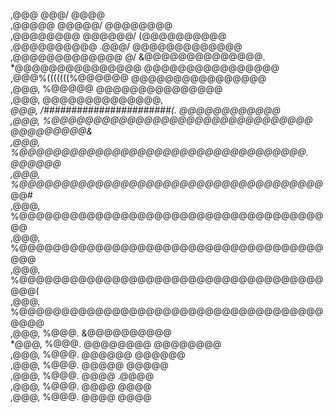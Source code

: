 ,@@@            @@@/               @@@@                             
,@@@@@        @@@@@/              @@@@@@@@                          
,@@@@@@@@    @@@@@@/             (@@@@@@@@@@                        
,@@@@@@@@@@    .@@@/              @@@@@@@@@@@@@                     
,@@@@@@@@@@@@@    @/              &@@@@@@@@@@@@@@.                  
*@@@@@@@@@@@@@@@                    @@@@@@@@@@@@@@@@                
,@@@%(((((((%@@@@@@                   @@@@@@@@@@@@@@@@              
,@@@,          %@@@@@                    @@@@@@@@@@@@@@@            
,@@@,                                      @@@@@@@@@@@@@@,          
*@@@,      /#######################(.         @@@@@@@@@@@@          
,@@@,      %@@@@@@@@@@@@@@@@@@@@@@@@@@@@@@@     @@@@@@@@@&          
,@@@,      %@@@@@@@@@@@@@@@@@@@@@@@@@@@@@@@@@@.    @@@@@@           
,@@@,      %@@@@@@@@@@@@@@@@@@@@@@@@@@@@@@@@@@@@*    @@#            
,@@@,      %@@@@@@@@@@@@@@@@@@@@@@@@@@@@@@@@@@@@@@                  
,@@@,      %@@@@@@@@@@@@@@@@@@@@@@@@@@@@@@@@@@@@@@@                 
,@@@,      %@@@@@@@@@@@@@@@@@@@@@@@@@@@@@@@@@@@@@@@(                
,@@@,      %@@@@@@@@@@@@@@@@@@@@@@@@@@@@@@@@@@@@@@@@                
,@@@,      %@@@.                         &@@@@@@@@@@                
*@@@,      %@@@.              @@@@@@@@      @@@@@@@@                
,@@@,      %@@@.                @@@@@@        @@@@@@                
,@@@,      %@@@.                 @@@@@         @@@@@                
,@@@,      %@@@.                  @@@@         .@@@@                
,@@@,      %@@@.                  @@@@          @@@@                
,@@@,      %@@@.                  @@@@          @@@@
